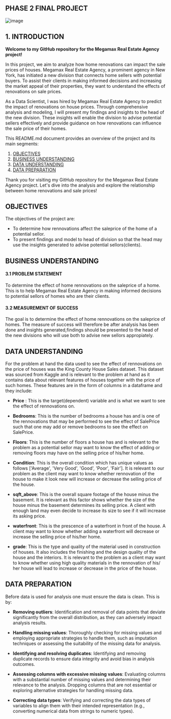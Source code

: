 ## PHASE 2 FINAL PROJECT
![image](https://github.com/DennisWainaina/Phase_2_final_project/assets/116555573/27b2e879-a805-4d51-a294-7fb46e1a538a)

## 1. INTRODUCTION
**Welcome to my GitHub repository for the Megamax Real Estate Agency project!** 

In this project, we aim to analyze how home renovations can impact the sale prices of houses. Megamax Real Estate Agency, a prominent agency in New York, has initiated a new division that connects home sellers with potential buyers. To assist their clients in making informed decisions and increasing the market appeal of their properties, they want to understand the effects of renovations on sale prices.

As a Data Scientist, I was hired by Megamax Real Estate Agency to predict the impact of renovations on house prices. Through comprehensive analysis and modeling, I will present my findings and insights to the head of the new division. These insights will enable the division to advise potential sellers effectively and provide guidance on how renovations can influence the sale price of their homes.

This README.md document provides an overview of the project and its main segments:
1. [OBJECTIVES](#Objectives)
2. [BUSINESS UNDERSTANDING](#business-understanding)
3. [DATA UNDERSTANDING](#data-understanding)
4. [DATA PREPARATION](#data-preparation)

Thank you for visiting my GitHub repository for the Megamax Real Estate Agency project. Let's dive into the analysis and explore the relationship between home renovations and sale prices!

## OBJECTIVES
The objectives of the project are:
- To determine how rennovations affect the saleprice of the home of a potential sellor.
- To present findings and model to head of division so that the head may use the insights generated to advise potential sellors(clients).

## BUSINESS UNDERSTANDING
#### 3.1 PROBLEM STATEMENT
To determine the effect of home rennovations on the saleprice of a home. This is to help Megamax Real Estate Agency in making informed decisions to potential sellors of homes who are their clients.

#### 3.2 MEASUREMENT OF SUCCESS
The goal is to determine the effect of home rennovations on the saleprice of homes. The measure of success will therefore be after analysis has been done and insights generated,findings should be presented to the head of the new divisions who will use both to advise new sellors appropiately.

## DATA UNDERSTANDING
For the problem at hand the data used to see the effect of rennovations on the price of houses was the King County House Sales dataset. This dataset was sourced from Kaggle and is relevant to the problem at hand as it contains data about relevant features of houses together with the price of such homes. These features are in the form of columns in a dataframe and they include:

- **Price** : This is the target(dependent) variable and is what we want to see the effect of rennovations on.

- **Bedrooms**: This is the number of bedrooms a house has and is one of the rennovations that may be performed to see the effect of SalePrice such that one may add or remove bedrooms to see the effect on SalePrice.

- **Floors**: This is the number of floors a house has and is relevant to the problem as a potential sellor may want to know the effect of adding or removing floors may have on the selling price of his/her home.

- **Condition**: This is the overall condition which has unique values as follows ['Average', 'Very Good', 'Good', 'Poor', 'Fair']. It is relevant to our problem as the client may want to know whether rennovation of the house to make it look new will increase or decrease the selling price of the house.

- **sqft_above**: This is the overall square footage of the house minus the basement. It is relevant as this factor shows whether the size of the house minus the basement determines its selling price. A client with enough land may even decide to increase its size to see if it will increase its asking price.

- **waterfront**: This is the prescence of a waterfront in front of the house. A client may want to know whether adding a waterfront will decrease or increase the selling price of his/her home.

- **grade**: This is the type and quality of the material used in construction of houses. It also includes the finishing and the design quality of the house and the interiors. It is relevant to the problem as a client may want to know whether using high quality materials in the rennovation of his/ her house will lead to increase or decrease in the price of the house.

## DATA PREPARATION

Before data is used for analysis one must ensure the data is clean. This is by:

- **Removing outliers**: Identification and removal of data points that deviate significantly from the overall distribution, as they can adversely impact analysis results.

- **Handling missing values**: Thoroughly checking for missing values and employing appropriate strategies to handle them, such as imputation techniques or assessing the suitability of the missing data for analysis.

- **Identifying and resolving duplicates**: Identifying and removing duplicate records to ensure data integrity and avoid bias in analysis outcomes.

- **Assessing columns with excessive missing values**: Evaluating columns with a substantial number of missing values and determining their relevance to the analysis. Dropping columns that are not essential or exploring alternative strategies for handling missing data.


- **Correcting data types**: Verifying and correcting the data types of variables to align them with their intended representation (e.g., converting numerical data from strings to numeric types).

